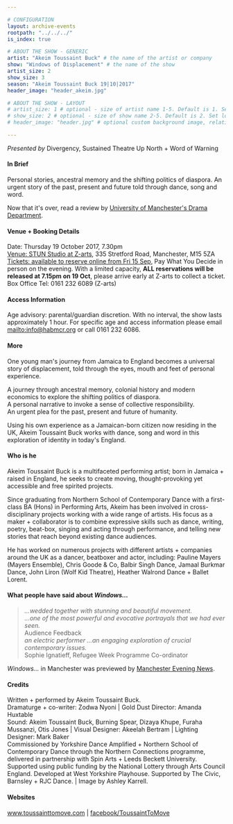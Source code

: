 ```yaml
---

# CONFIGURATION
layout: archive-events
rootpath: "../../../"
is_index: true

# ABOUT THE SHOW - GENERIC
artist: "Akeim Toussaint Buck" # the name of the artist or company
show: "Windows of Displacement" # the name of the show
artist_size: 2
show_size: 3
season: "Akeim Toussaint Buck 19|10|2017"
header_image: "header_akeim.jpg"

# ABOUT THE SHOW - LAYOUT
# artist_size: 1 # optional - size of artist name 1-5. Default is 1. Set longer names to lower values
# show_size: 2 # optional - size of show name 2-5. Default is 2. Set longer names to lower values
# header_image: "header.jpg" # optional custom background image, relative to current page

---
```

*Presented by* Divergency, Sustained Theatre Up North + Word of Warning       
           
#### In Brief     
Personal stories, ancestral memory and the shifting politics of diaspora. An urgent story of the past, present and future told through dance, song and word.            
          
Now that it's over, read a review by <a href="http://manchesterdrama.wordpress.com/2017/11/22/windows-of-displacement" target="_blank">University of Manchester's Drama Department</a>.            
          
#### Venue + Booking Details       
Date: Thursday 19 October 2017, 7.30pm              
<a href="http://www.z-arts.org/about-us/getting-here" target="_blank">Venue: STUN Studio at Z-arts</a>, 335 Stretford Road, Manchester, M15 5ZA          
<a href="http://z-arts.ticketsolve.com/shows/873578891/events/128081201" target="_blank">Tickets: available to reserve online from Fri 15 Sep</a>, Pay What You Decide in person on the evening. With a limited capacity, **ALL reservations will be released at 7.15pm on 19 Oct**, please arrive early at Z-arts to collect a ticket.           
Box Office Tel: 0161 232 6089 (Z-arts)        
              
#### Access Information          
Age advisory: parental/guardian discretion. With no interval, the show lasts approximately 1 hour. For specific age and access information please email <mailto:info@habmcr.org> or call 0161 232 6086.          
            
#### More            
One young man's journey from Jamaica to England becomes a universal story of displacement, told through the eyes, mouth and feet of personal experience.            
         
A journey through ancestral memory, colonial history and modern economics to explore the shifting politics of diaspora.<br>A personal narrative to invoke a sense of collective responsibility.<br>An urgent plea for the past, present and future of humanity.          
       
Using his own experience as a Jamaican-born citizen now residing in the UK, Akeim Toussaint Buck works with dance, song and word in this exploration of identity in today's England.             
         
#### Who is he        
Akeim Toussaint Buck is a multifaceted performing artist; born in Jamaica + raised in England, he seeks to create moving, thought-provoking yet accessible and free spirited projects.

Since graduating from Northern School of Contemporary Dance with a first-class BA (Hons) in Performing Arts, Akeim has been involved in cross-disciplinary projects working with a wide range of artists. His focus as a maker + collaborator is to combine expressive skills such as dance, writing, poetry, beat-box, singing and acting through performance, and telling new stories that reach beyond existing dance audiences.       
          
He has worked on numerous projects with different artists + companies around the UK as a dancer, beatboxer and actor, including: Pauline Mayers (Mayers Ensemble), Chris Goode & Co, Balbir Singh Dance, Jamaal Burkmar Dance, John Liron (Wolf Kid Theatre), Heather Walrond Dance + Ballet Lorent.      
       
#### What people have said about *Windows…*         
>*…wedded together with stunning and beautiful movement.<br>…one of the most powerful and evocative portrayals that we had ever seen.*<br>Audience Feedback             
>*an electric performer …an engaging exploration of crucial contemporary issues.*<br>Sophie Ignatieff, Refugee Week Programme Co-ordinator          
         
*Windows…* in Manchester was previewed by <a href="http://www.manchestereveningnews.co.uk/whats-on/theatre-news/pay-as-you-feel-theatre-13649008" target="_blank">Manchester Evening News</a>.

#### Credits        
Written + performed by Akeim Toussaint Buck.<br>Dramaturge + co-writer: Zodwa Nyoni | Gold Dust Director: Amanda Huxtable<br>Sound:
Akeim Toussaint Buck, Burning Spear, Dizaya Khupe, Furaha Mussanzi, Otis Jones | Visual Designer: Akeelah Bertram | Lighting Designer: Mark Baker<br>Commissioned by Yorkshire Dance Amplified + Northern School of Contemporary Dance through the Northern Connections programme, delivered in partnership with Spin Arts + Leeds Beckett University. Supported using public funding by the National Lottery through Arts Council England. Developed at West Yorkshire Playhouse. Supported by The Civic, Barnsley + RJC Dance. | Image by Ashley Karrell.        
          
#### Websites       
<a href="http://www.toussainttomove.com" target="_blank">www.toussainttomove.com</a> | <a href="http://www.facebook.com/ToussaintToMove" target="_blank">facebook/ToussaintToMove</a>

